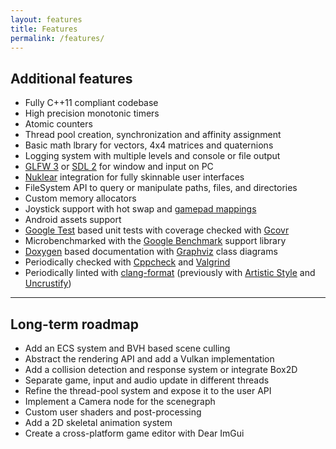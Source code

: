 ```yaml
---
layout: features
title: Features
permalink: /features/
---
```


## Additional features

- Fully C++11 compliant codebase
- High precision monotonic timers
- Atomic counters
- Thread pool creation, synchronization and affinity assignment
- Basic math lbrary for vectors, 4x4 matrices and quaternions
- Logging system with multiple levels and console or file output
- [GLFW 3](http://www.glfw.org/) or [SDL 2](https://www.libsdl.org/) for window and input on PC
- [Nuklear](https://github.com/vurtun/nuklear) integration for fully skinnable user interfaces
- FileSystem API to query or manipulate paths, files, and directories
- Custom memory allocators
- Joystick support with hot swap and [gamepad mappings](https://wiki.libsdl.org/CategoryGameController)
- Android assets support
- [Google Test](https://github.com/google/googletest) based unit tests with coverage checked with [Gcovr](http://gcovr.com/)
- Microbenchmarked with the [Google Benchmark](https://github.com/google/benchmark) support library
- [Doxygen](http://www.stack.nl/~dimitri/doxygen/) based documentation with [Graphviz](http://www.graphviz.org/) class diagrams
- Periodically checked with [Cppcheck](http://cppcheck.sourceforge.net/) and [Valgrind](http://valgrind.org/)
- Periodically linted with [clang-format](https://clang.llvm.org/docs/ClangFormat.html) (previously with [Artistic Style](http://astyle.sourceforge.net/) and [Uncrustify](http://uncrustify.sourceforge.net/))

---

## Long-term roadmap

- Add an ECS system and BVH based scene culling
- Abstract the rendering API and add a Vulkan implementation
- Add a collision detection and response system or integrate Box2D
- Separate game, input and audio update in different threads
- Refine the thread-pool system and expose it to the user API
- Implement a Camera node for the scenegraph
- Custom user shaders and post-processing
- Add a 2D skeletal animation system
- Create a cross-platform game editor with Dear ImGui
